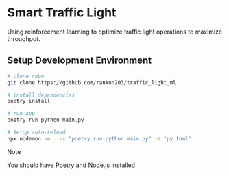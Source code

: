 # Smart Traffic Light

Using reinforcement learning to optimize traffic light operations to maximize throughput.

## Setup Development Environment

```bash
# clone repo
git clone https://github.com/rankun203/traffic_light_ml

# install dependencies
poetry install

# run app
poetry run python main.py

# Setup auto-reload
npx nodemon -w . -x "poetry run python main.py" -e "py toml"
```

> [!NOTE]
> You should have [Poetry](https://python-poetry.org/) and [Node.js](https://nodejs.org/) installed

